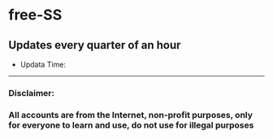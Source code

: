 # free-SS
Updates every quarter of an hour
---
* Updata Time: 
---
### Disclaimer:
### All accounts are from the Internet, non-profit purposes, only for everyone to learn and use, do not use for illegal purposes



